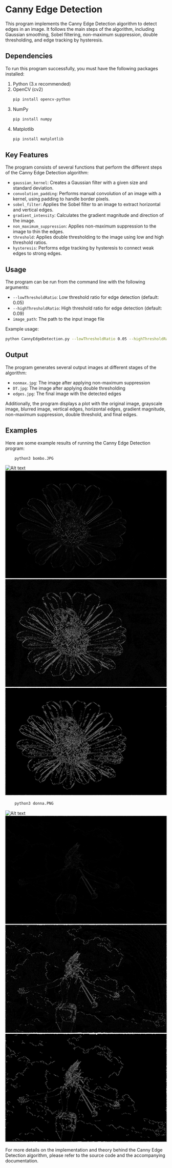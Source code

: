 # Canny Edge Detection

This program implements the Canny Edge Detection algorithm to detect edges in an image. It follows the main steps of the algorithm, including Gaussian smoothing, Sobel filtering, non-maximum suppression, double thresholding, and edge tracking by hysteresis.

## Dependencies

To run this program successfully, you must have the following packages installed:

1. Python (3.x recommended)
2. OpenCV (cv2)
   ```bash
   pip install opencv-python
   ```
3. NumPy
   ```bash
   pip install numpy
   ```
4. Matplotlib
   ```bash
   pip install matplotlib
   ```

## Key Features

The program consists of several functions that perform the different steps of the Canny Edge Detection algorithm:

- `gaussian_kernel`: Creates a Gaussian filter with a given size and standard deviation.
- `convolution_padding`: Performs manual convolution of an image with a kernel, using padding to handle border pixels.
- `sobel_filter`: Applies the Sobel filter to an image to extract horizontal and vertical edges.
- `gradient_intensity`: Calculates the gradient magnitude and direction of the image.
- `non_maximum_suppression`: Applies non-maximum suppression to the image to thin the edges.
- `threshold`: Applies double thresholding to the image using low and high threshold ratios.
- `hysteresis`: Performs edge tracking by hysteresis to connect weak edges to strong edges.

## Usage

The program can be run from the command line with the following arguments:

- `--lowThresholdRatio`: Low threshold ratio for edge detection (default: 0.05)
- `--highThresholdRatio`: High threshold ratio for edge detection (default: 0.09)
- `image_path`: The path to the input image file

Example usage:

```bash
python CannyEdgeDetection.py --lowThresholdRatio 0.05 --highThresholdRatio 0.09 path/to/image.jpg
```

## Output

The program generates several output images at different stages of the algorithm:

- `nonmax.jpg`: The image after applying non-maximum suppression
- `DT.jpg`: The image after applying double thresholding
- `edges.jpg`: The final image with the detected edges

Additionally, the program displays a plot with the original image, grayscale image, blurred image, vertical edges, horizontal edges, gradient magnitude, non-maximum suppression, double threshold, and final edges.

## Examples

Here are some example results of running the Canny Edge Detection program:

```bash
    python3 bombo.JPG
```

![Alt text](output_image/bombo_output.png)
![Alt text](output_image/bombo_nonmax.jpg)
![Alt text](output_image/bombo_DT.jpg)
![Alt text](output_image/bombo_edges.jpg)

```bash
    python3 donna.PNG
```

![Alt text](output_image/donna_output.png)
![Alt text](output_image/donna_nonmax.jpg)
![Alt text](output_image/donna_DT.jpg)
![Alt text](output_image/donna_edges.jpg)

For more details on the implementation and theory behind the Canny Edge Detection algorithm, please refer to the source code and the accompanying documentation.
